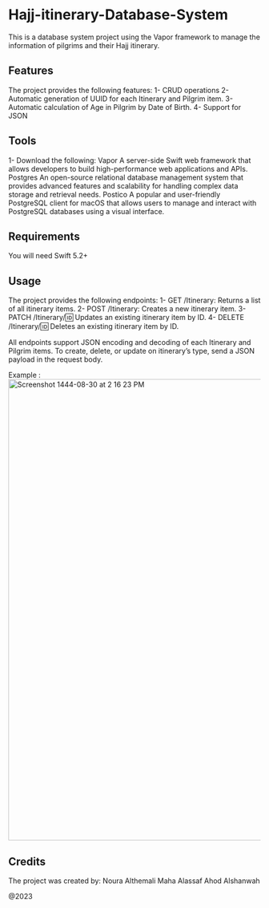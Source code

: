 # Hajj-itinerary-Database-System
This is a database system project using the Vapor framework to manage the information of pilgrims and their Hajj itinerary.

## Features
The project provides the following features:
1-	CRUD operations
2-	Automatic generation of UUID for each Itinerary and Pilgrim item.
3-	Automatic calculation of Age in Pilgrim by Date of Birth.
4-	Support for JSON

## Tools

1-	Download the following:
Vapor 
A server-side Swift web framework that allows developers to build high-performance web applications and APIs.
Postgres
An open-source relational database management system that provides advanced features and scalability for handling complex data storage and retrieval needs.
Postico 
A popular and user-friendly PostgreSQL client for macOS that allows users to manage and interact with PostgreSQL databases using a visual interface.

## Requirements
You will need Swift 5.2+

## Usage
The project provides the following endpoints:
1-	GET /Itinerary: Returns a list of all itinerary items.
2-	POST /Itinerary: Creates a new itinerary item.
3-	PATCH /Itinerary/:id: Updates an existing itinerary item by ID.
4-	DELETE /Itinerary/:id: Deletes an existing itinerary item by ID.

All endpoints support JSON encoding and decoding of each Itinerary and Pilgrim items. 
To create, delete, or update on itinerary’s type, send a JSON payload in the request body.

Example : 
<img width="920" alt="Screenshot 1444-08-30 at 2 16 23 PM" src="https://user-images.githubusercontent.com/105675970/226888285-81193234-e1d6-488e-90bb-486e4c823d1b.png">

## Credits
The project was created by:
Noura Althemali
Maha Alassaf 
Ahod Alshanwah

@2023







